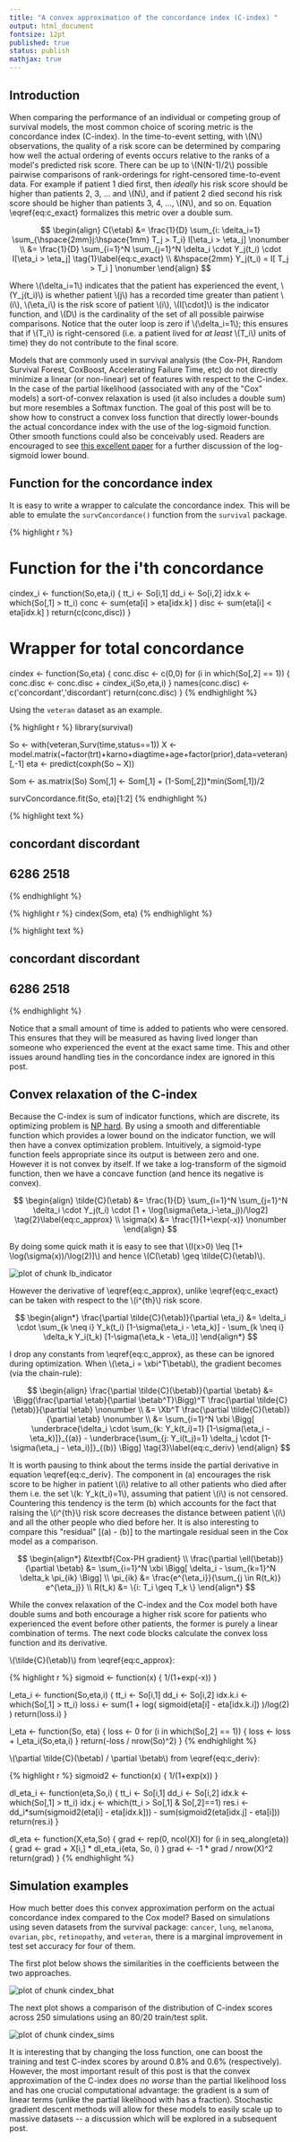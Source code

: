```yaml
---
title: "A convex approximation of the concordance index (C-index) "
output: html_document
fontsize: 12pt
published: true
status: publish
mathjax: true
---
```

 
$$
\newcommand{\etab}{\boldsymbol{\eta}}
\newcommand{\betab}{\boldsymbol{\beta}}
\newcommand{\xb}{\boldsymbol{x}}
\newcommand{\xbi}{\xb_i}
\newcommand{\Xb}{\boldsymbol{X}}
$$
 
## Introduction
 
When comparing the performance of an individual or competing group of survival models, the most common choice of scoring metric is the concordance index (C-index). In the time-to-event setting, with \\(N\\) observations, the quality of a risk score can be determined by comparing how well the actual ordering of events occurs relative to the ranks of a model's predicted risk score. There can be up to \\(N(N-1)/2\\) possible pairwise comparisons of rank-orderings for right-censored time-to-event data. For example if patient 1 died first, then *ideally* his risk score should be higher than patients 2, 3, ... and \\(N\\), and if patient 2 died second his risk score should be higher than patients 3, 4, ..., \\(N\\), and so on. Equation \eqref{eq:c_exact} formalizes this metric over a double sum.
 
$$
\begin{align}
C(\etab) &= \frac{1}{D} \sum_{i: \delta_i=1} \sum_{\hspace{2mm}j:\hspace{1mm} T_j > T_i} I[\eta_i > \eta_j] \nonumber \\
&= \frac{1}{D} \sum_{i=1}^N \sum_{j=1}^N \delta_i \cdot Y_j(t_i) \cdot I[\eta_i > \eta_j] \tag{1}\label{eq:c_exact} \\
&\hspace{2mm} Y_j(t_i) = I[ T_j > T_i ] \nonumber
\end{align}
$$
 
 
Where \\(\delta_i=1\\) indicates that the patient has experienced the event, \\(Y_j(t_i)\\) is whether patient \\(j\\) has a recorded time greater than patient \\(i\\), \\(\eta_i\\) is the risk score of patient \\(i\\), \\(I[\cdot]\\) is the indicator function, and \\(D\\) is the cardinality of the set of all possible pairwise comparisons. Notice that the outer loop is zero if \\(\delta_i=1\\); this ensures that if \\(T_i\\) is right-censored (i.e. a patient lived for *at least* \\(T_i\\) units of time) they do not contribute to the final score.
 
Models that are commonly used in survival analysis (the Cox-PH, Random Survival Forest, CoxBoost, Accelerating Failure Time, etc) do not directly minimize a linear (or non-linear) set of features with respect to the C-index. In the case of the partial likelihood (associated with any of the "Cox" models) a sort-of-convex relaxation is used (it also includes a double sum) but more resembles a Softmax function. The goal of this post will be to show how to construct a convex loss function that directly lower-bounds the actual concordance index with the use of the log-sigmoid function. Other smooth functions could also be conceivably used. Readers are encouraged to see [this excellent paper](https://papers.nips.cc/paper/3375-on-ranking-in-survival-analysis-bounds-on-the-concordance-index.pdf) for a further discussion of the log-sigmoid lower bound. 
 
## Function for the concordance index
 
It is easy to write a wrapper to calculate the concordance index. This will be able to emulate the `survConcordance()` function from the `survival` package.
 

{% highlight r %}
# Function for the i'th concordance
cindex_i <- function(So,eta,i) {
  tt_i <- So[i,1]
  dd_i <- So[i,2]
  idx.k <- which(So[,1] > tt_i)
  conc <- sum(eta[i] > eta[idx.k]  )
  disc <- sum(eta[i] < eta[idx.k]  )
  return(c(conc,disc))
}
 
 
# Wrapper for total concordance
cindex <- function(So,eta) {
  conc.disc <- c(0,0)
  for (i in which(So[,2] == 1)) {
    conc.disc <- conc.disc + cindex_i(So,eta,i)
  }
  names(conc.disc) <- c('concordant','discordant')
  return(conc.disc)
}
{% endhighlight %}
 
Using the `veteran` dataset as an example. 
 

{% highlight r %}
library(survival)
 
So <- with(veteran,Surv(time,status==1))
X <- model.matrix(~factor(trt)+karno+diagtime+age+factor(prior),data=veteran)[,-1]
eta <- predict(coxph(So ~ X))
 
Som <- as.matrix(So)
Som[,1] <- Som[,1] + (1-Som[,2])*min(Som[,1])/2
 
survConcordance.fit(So, eta)[1:2]
{% endhighlight %}



{% highlight text %}
## concordant discordant 
##       6286       2518
{% endhighlight %}



{% highlight r %}
cindex(Som, eta)
{% endhighlight %}



{% highlight text %}
## concordant discordant 
##       6286       2518
{% endhighlight %}
 
Notice that a small amount of time is added to patients who were censored. This ensures that they will be measured as having lived longer than someone who experienced the event at the exact same time. This and other issues around handling ties in the concordance index are ignored in this post.
 
## Convex relaxation of the C-index
 
Because the C-index is sum of indicator functions, which are discrete, its optimizing problem is [NP hard](https://en.wikipedia.org/wiki/NP-hardness). By using a smooth and differentiable function which provides a lower bound on the indicator function, we will then have a convex optimization problem. Intuitively, a sigmoid-type function feels appropriate since its output is between zero and one. However it is not convex by itself. If we take a log-transform of the sigmoid function, then we have a concave function (and hence its negative is convex).
 
$$
\begin{align}
\tilde{C}(\etab) &= \frac{1}{D} \sum_{i=1}^N \sum_{j=1}^N \delta_i \cdot  Y_j(t_i) \cdot [1 + \log(\sigma(\eta_i-\eta_j))/\log2] \tag{2}\label{eq:c_approx} \\
\sigma(x) &= \frac{1}{1+\exp(-x)} \nonumber
\end{align}
$$
 
By doing some quick math it is easy to see that \\(I(x>0) \leq [1+ \log(\sigma(x))/\log(2)]\\) and hence \\(C(\etab) \geq \tilde{C}(\etab)\\).
 
![plot of chunk lb_indicator](/figures/lb_indicator-1.png)
 
 
However the derivative of \eqref{eq:c_approx}, unlike \eqref{eq:c_exact} can be taken with respect to the \\(i^{th}\\) risk score.
 
$$
\begin{align*}
\frac{\partial \tilde{C}(\etab)}{\partial \eta_i} &= \delta_i \cdot \sum_{k \neq i} Y_k(t_i) [1-\sigma(\eta_i - \eta_k)] - \sum_{k \neq i} \delta_k Y_i(t_k) [1-\sigma(\eta_k - \eta_i)]
\end{align*}
$$
 
I drop any constants from \eqref{eq:c_approx}, as these can be ignored during optimization. When \\(\eta_i = \xbi^T\betab\\), the gradient becomes (via the chain-rule):
 
$$
\begin{align}
\frac{\partial \tilde{C}(\betab)}{\partial \betab} &= \Bigg(\frac{\partial \etab}{\partial \betab^T}\Bigg)^T \frac{\partial \tilde{C}(\etab)}{\partial \etab} \nonumber \\
&= \Xb^T \frac{\partial \tilde{C}(\etab)}{\partial \etab} \nonumber  \\
&= \sum_{i=1}^N \xbi \Bigg[ \underbrace{\delta_i \cdot \sum_{k: Y_k(t_i)=1} [1-\sigma(\eta_i - \eta_k)]}_{(a)} - \underbrace{\sum_{j: Y_i(t_j)=1} \delta_j \cdot [1-\sigma(\eta_j - \eta_i)]}_{(b)} \Bigg] \tag{3}\label{eq:c_deriv}
\end{align}
$$
 
It is worth pausing to think about the terms inside the partial derivative in equation \eqref{eq:c_deriv}. The component in (a) encourages the risk score to be higher in patient \\(i\\) relative to all other patients who died after them i.e. the set \\(k: Y_k(t_i)=1\\), assuming that patient \\(i\\) is not censored. Countering this tendency is the term (b) which accounts for the fact that raising the \\(i^{th}\\) risk score decreases the distance between patient \\(i\\) and all the other people who died before her. It is also interesting to compare this "residual" [(a) - (b)] to the martingale residual seen in the Cox model as a comparison.
 
$$
\begin{align*}
&\textbf{Cox-PH gradient} \\
\frac{\partial \ell(\betab)}{\partial \betab} &= \sum_{i=1}^N \xbi \Bigg[ \delta_i - \sum_{k=1}^N \delta_k \pi_{ik}   \Bigg] \\
\pi_{ik} &= \frac{e^{\eta_i}}{\sum_{j \in R(t_k)} e^{\eta_j}} \\
R(t_k) &= \{i: T_i \geq T_k \}
\end{align*}
$$
 
While the convex relaxation of the C-index and the Cox model both have double sums and both encourage a higher risk score for patients who experienced the event before other patients, the former is purely a linear combination of terms. The next code blocks calculate the convex loss function and its derivative.
 
\\(\tilde{C}(\etab)\\) from \eqref{eq:c_approx}:

{% highlight r %}
sigmoid <- function(x) { 1/(1+exp(-x)) }
 
l_eta_i <- function(So,eta,i) {
  tt_i <- So[i,1]
  dd_i <- So[i,2]
  idx.k.i <- which(So[,1] > tt_i)
  loss.i <- sum(1 + log( sigmoid(eta[i] - eta[idx.k.i]) )/log(2) )
  return(loss.i)
}
 
l_eta <- function(So, eta) {
  loss <- 0
  for (i in which(So[,2] == 1)) {
    loss <- loss + l_eta_i(So,eta,i)
  }
  return(-loss / nrow(So)^2)
}
{% endhighlight %}
 
\\(\partial \tilde{C}(\betab) / \partial \betab\\) from \eqref{eq:c_deriv}:

{% highlight r %}
sigmoid2 <- function(x) { 1/(1+exp(x)) }
 
dl_eta_i <- function(eta,So,i) {
  tt_i <- So[i,1]
  dd_i <- So[i,2]
  idx.k <- which(So[,1] > tt_i)
  idx.j <- which(tt_i > So[,1] & So[,2]==1) 
  res.i <- dd_i*sum(sigmoid2(eta[i] - eta[idx.k])) - sum(sigmoid2(eta[idx.j] - eta[i]))
  return(res.i)
}
 
dl_eta <- function(X,eta,So) {
  grad <- rep(0, ncol(X))
  for (i in seq_along(eta)) {
    grad <- grad + X[i,] * dl_eta_i(eta, So, i)
  }
  grad <- -1 * grad / nrow(X)^2
  return(grad)
}
{% endhighlight %}
 
## Simulation examples
 
How much better does this convex approximation perform on the actual concordance index compared to the Cox model? Based on simulations using seven datasets from the survival package: `cancer`, `lung`, `melanoma`, `ovarian`, `pbc`, `retinopathy`, and `veteran`, there is a marginal improvement in test set accuracy for four of them.
 
The first plot below shows the similarities in the coefficients between the two approaches. 
 
![plot of chunk cindex_bhat](/figures/cindex_bhat-1.png)
 
The next plot shows a comparison of the distribution of C-index scores across 250 simulations using an 80/20 train/test split. 
 
![plot of chunk cindex_sims](/figures/cindex_sims-1.png)
 
It is interesting that by changing the loss function, one can boost the training and test C-index scores by around 0.8% and 0.6% (respectively). However, the most important result of this post is that the convex approximation of the C-index does *no worse* than the partial likelihood loss and has one crucial computational advantage: the gradient is a sum of linear terms (unlike the partial likelihood with has a fraction). Stochastic gradient descent methods will allow for these models to easily scale up to  massive datasets -- a discussion which will be explored in a subsequent post.
 
 
 
